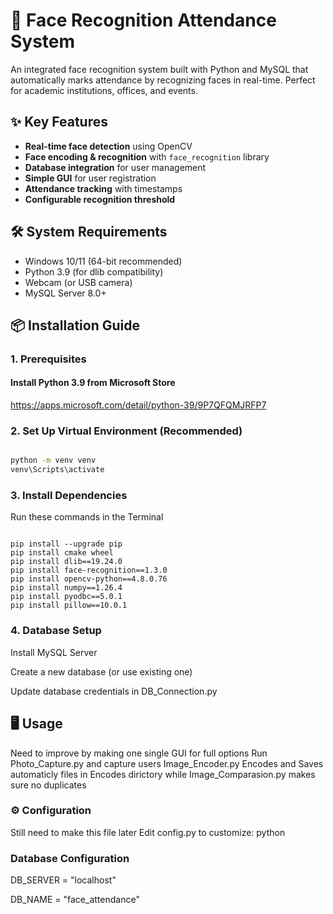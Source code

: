 # 🚀 Face Recognition Attendance System

An integrated face recognition system built with Python and MySQL that automatically marks attendance by recognizing faces in real-time. Perfect for academic institutions, offices, and events.

## ✨ Key Features

- **Real-time face detection** using OpenCV
- **Face encoding & recognition** with `face_recognition` library
- **Database integration** for user management
- **Simple GUI** for user registration
- **Attendance tracking** with timestamps
- **Configurable recognition threshold**

## 🛠 System Requirements

- Windows 10/11 (64-bit recommended)
- Python 3.9 (for dlib compatibility)
- Webcam (or USB camera)
- MySQL Server 8.0+

## 📦 Installation Guide

### 1. Prerequisites


#### Install Python 3.9 from Microsoft Store
https://apps.microsoft.com/detail/python-39/9P7QFQMJRFP7

### 2. Set Up Virtual Environment (Recommended)
```bash

python -m venv venv
venv\Scripts\activate
```
### 3. Install Dependencies
Run these commands in the Terminal
```

pip install --upgrade pip
pip install cmake wheel
pip install dlib==19.24.0
pip install face-recognition==1.3.0
pip install opencv-python==4.8.0.76
pip install numpy==1.26.4
pip install pyodbc==5.0.1
pip install pillow==10.0.1
```


### 4. Database Setup
Install MySQL Server

Create a new database (or use existing one)

Update database credentials in DB_Connection.py

## 🖥 Usage
  Need to improve by making one single GUI for full options
  Run Photo_Capture.py and capture users
  Image_Encoder.py Encodes and Saves automaticly files in Encodes dirictory while Image_Comparasion.py makes sure no duplicates
  
### ⚙️ Configuration

  Still need to make this file later
  Edit config.py to customize:
  python

### Database Configuration

DB_SERVER = "localhost"

DB_NAME = "face_attendance"

